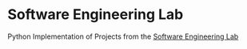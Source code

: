 # Software Engineering Lab
Python Implementation of Projects from the [Software Engineering Lab](https://github.com/ssc-public/Software-Engineering-Lab/)
